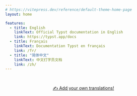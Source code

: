 ```yaml
---
# https://vitepress.dev/reference/default-theme-home-page
layout: home

features:
  - title: English
    linkText: Official Typst documentation in English
    link: https://typst.app/docs
  - title: Français
    linkText: Documentation Typst en français
    link: /fr/
  - title: "简体中文"
    linkText: 中文打字员文档
    link: /zh/
---
```


<style>
  .VPContent.is-home {
    display: flex;
    align-items: center;
    justify-content: center;
  }
  .VPContent.is-home .VPLink .title {
    font-size: 1.5em;
    line-height: 1.46;
  }
  .VPContent.is-home .VPLink .details {
    font-size: 1em;
    line-height: 1.46;
    color: inherit;
  }
</style>

<div align=center>
<br />

[✍ Add your own translations!](https://github.com/typst-community/typst-docs/blob/main/CONTRIBUTING.md)

</div>